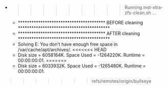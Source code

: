 * >>>>>>>>> Running inst-xtra-zfs-clean.sh ...
  * ***************************************  BEFORE cleaning  *****************************************
  * ***************************************  AFTER cleaning  *****************************************
  * Solving E: You don't have enough free space in /var/cache/apt/archives/.
<<<<<<< HEAD
  * Disk size = 6058164K. Space Used = -1264220K. Runtime = 00:00:00:01.
=======
  * Disk size = 6033932K. Space Used = -1265480K. Runtime = 00:00:00:01.
>>>>>>> refs/remotes/origin/bullseye
